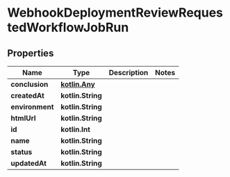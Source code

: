
# WebhookDeploymentReviewRequestedWorkflowJobRun

## Properties
Name | Type | Description | Notes
------------ | ------------- | ------------- | -------------
**conclusion** | [**kotlin.Any**](.md) |  | 
**createdAt** | **kotlin.String** |  | 
**environment** | **kotlin.String** |  | 
**htmlUrl** | **kotlin.String** |  | 
**id** | **kotlin.Int** |  | 
**name** | **kotlin.String** |  | 
**status** | **kotlin.String** |  | 
**updatedAt** | **kotlin.String** |  | 



